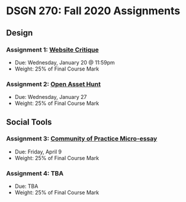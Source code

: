 # DSGN 270: Fall 2020 Assignments
## Design
### Assignment 1: [Website Critique](https://github.com/sait-wbdv/assessments/tree/master/dsgn270/design/assignment-1)
- Due: Wednesday, January 20 @ 11:59pm
- Weight: 25% of Final Course Mark

### Assignment 2: [Open Asset Hunt](https://github.com/sait-wbdv/assessments/tree/master/dsgn270/design/assignment-2)
- Due: Wednesday, January 27
- Weight: 25% of Final Course Mark

## Social Tools
### Assignment 3: [Community of Practice Micro-essay](https://github.com/sait-wbdv/assessments/tree/master/dsgn270/social/assignment-3)
- Due: Friday, April 9
- Weight: 25% of Final Course Mark

### Assignment 4: TBA
- Due: TBA
- Weight: 25% of Final Course Mark
